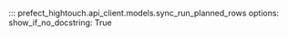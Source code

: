 ::: prefect_hightouch.api_client.models.sync_run_planned_rows
    options:
      show_if_no_docstring: True